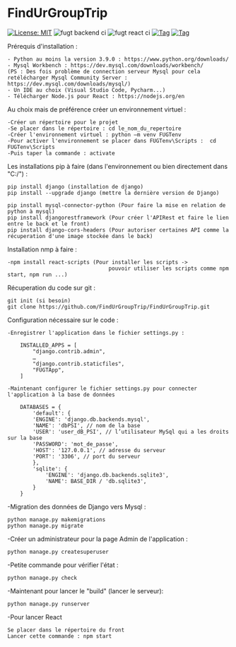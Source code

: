 # FindUrGroupTrip
[![License: MIT](https://img.shields.io/badge/License-MIT-yellow.svg)](https://opensource.org/licenses/MIT)
![fugt backend ci](https://github.com/FindUrGroupTrip/FindUrGroupTrip/actions/workflows/backend-ci.yml/badge.svg)
![fugt react ci](https://github.com/FindUrGroupTrip/FindUrGroupTrip/actions/workflows/react-ci.yml/badge.svg)
[![Tag](https://img.shields.io/badge/Tag-v0.1-blue)](https://github.com/FindUrGroupTrip/FindUrGroupTrip/tree/v0.1)
[![Tag](https://img.shields.io/github/v/tag/FindUrGroupTrip/FindUrGroupTrip?label=tag&style=flat-square)](https://github.com/FindUrGroupTrip/FindUrGroupTrip/releases)

Prérequis d'installation :

    - Python au moins la version 3.9.0 : https://www.python.org/downloads/
    - Mysql Workbench : https://dev.mysql.com/downloads/workbench/
    (PS : Des fois problème de connection serveur Mysql pour cela retélécharger Mysql Community Server : https://dev.mysql.com/downloads/mysql/)
    - Un IDE au choix (Visual Studio Code, Pycharm...)
    - Télécharger Node.js pour React : https://nodejs.org/en
    
    

Au choix mais de préférence créer un environnement virtuel :

    -Créer un répertoire pour le projet
    -Se placer dans le répertoire : cd le_nom_du_repertoire
    -Créer l'environnement virtuel : python –m venv FUGTenv
    -Pour activer l'environnement se placer dans FUGTenv\Scripts :  cd FUGTenv\Scripts
    -Puis taper la commande : activate


Les installations pip à faire (dans l'environnement ou bien directement dans "C:/") :

    pip install django (installation de django)
    pip install --upgrade django (mettre la dernière version de Django)

    pip install mysql-connector-python (Pour faire la mise en relation de python à mysql)
    pip install djangorestframework (Pour créer l'APIRest et faire le lien entre le back et le front)
    pip install django-cors-headers (Pour autoriser certaines API comme la récuperation d'une image stockée dans le back)

Installation nmp à faire :

    -npm install react-scripts (Pour installer les scripts ->
                                    pouvoir utiliser les scripts comme npm start, npm run ...)


Récuperation du code sur git :

    git init (si besoin)
    git clone https://github.com/FindUrGroupTrip/FindUrGroupTrip.git

Configuration nécessaire sur le code :

    -Enregistrer l'application dans le fichier settings.py :

        INSTALLED_APPS = [
            "django.contrib.admin",
            …
            "django.contrib.staticfiles",
            "FUGTApp",
        ]

    -Maintenant configurer le fichier settings.py pour connecter l'application à la base de données

        DATABASES = {
            'default': {
            'ENGINE': 'django.db.backends.mysql',
            'NAME': 'dbPSI', // nom de la base
            'USER': 'user_dB_PSI', // l’utilisateur MySql qui a les droits sur la base
            'PASSWORD': 'mot_de_passe',
            'HOST': '127.0.0.1', // adresse du serveur
            'PORT': '3306', // port du serveur
            },
            'sqlite': {
                'ENGINE': 'django.db.backends.sqlite3',
                'NAME': BASE_DIR / 'db.sqlite3',
            }
        }

-Migration des données de Django vers Mysql :

    python manage.py makemigrations
    python manage.py migrate

-Créer un administrateur pour la page Admin de l'application :

    python manage.py createsuperuser

-Petite commande pour vérifier l'état : 

    python manage.py check

-Maintenant pour lancer le "build" (lancer le serveur):

    python manage.py runserver

-Pour lancer React 

    Se placer dans le répertoire du front
    Lancer cette commande : npm start
    
